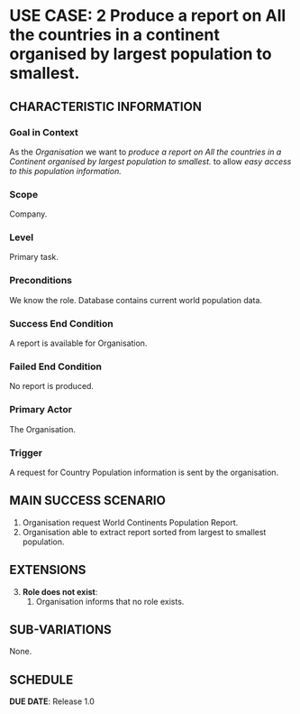 # USE CASE: 2 Produce a report on All the countries in a continent organised by largest population to smallest.

## CHARACTERISTIC INFORMATION

### Goal in Context

As the *Organisation* we want to *produce a report on All the countries in a Continent organised by largest population to smallest.* to allow *easy access to this population information.*

### Scope

Company.

### Level

Primary task.

### Preconditions

We know the role.  Database contains current world population data.

### Success End Condition

A report is available for Organisation.

### Failed End Condition

No report is produced.

### Primary Actor

The Organisation.

### Trigger

A request for Country Population information is sent by the organisation.

## MAIN SUCCESS SCENARIO

1. Organisation request World Continents Population Report.
2. Organisation able to extract report sorted from largest to smallest population.


## EXTENSIONS

3. **Role does not exist**:
    1. Organisation informs that no role exists.

## SUB-VARIATIONS

None.

## SCHEDULE

**DUE DATE**: Release 1.0
